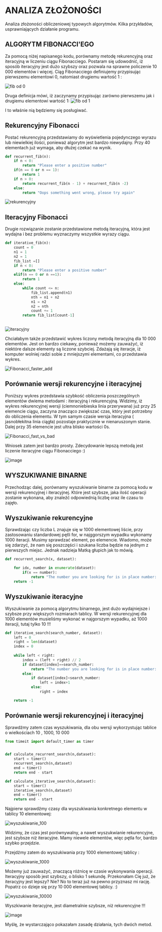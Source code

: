 # ANALIZA ZŁOŻONOŚCI
Analiza złożoności obliczeniowej typowych algorytmów. Kilka przykładów,  usprawniających działanie programu. 

## ALGORYTM FIBONACCI'EGO
Za pomocą niżej napisanego kodu, porównamy metodę rekurencyjną oraz iteracyjną w liczeniu ciągu Fibonacciego. Postaram się udowodnić, iż sposób iteracyjny jest dużo szybszy oraz pozwala na sprawne policzenie 10 000 elementów i więcej. Ciąg Fibonacciego definiujemy przypisując pierwszemu elementowi 0, natomiast drugiemu wartość 1 :

![fib od 0](https://user-images.githubusercontent.com/117033508/200172950-14d3da03-477e-4636-9a18-ee71989ff7fb.jpg)

Druga definicja mówi, iż zaczynamy przypisując zarówno pierwszemu jak i drugiemu elementowi wartość 1: 
![fib od 1](https://user-images.githubusercontent.com/117033508/200173022-8a922da0-f325-4475-9eb8-c1c12f5b7366.jpg)

I to właśnie nią będziemy się posługiwać. 


## Rekurencyjny Fibonacci
Postać rekurencyjną przedstawiamy do wyświetlenia pojedynczego wyrazu lub niewielkiej ilości, ponieważ algorytm jest bardzo niewydajny. Przy 40 elementach już wymaga, aby dłużej czekać na wynik.

```py
def recurrent_fib(n):
    if n < 0:
        return "Please enter a positive number"
    if(n == 0 or n == 1):
        return 1
    if n > 0:
        return recurrent_fib(n - 1) + recurrent_fib(n -2)
    else:
        return "Oops something went wrong, please try again"
```
![rekurencyjny](https://user-images.githubusercontent.com/117033508/200169987-21ca0c89-9aa7-4ef8-adc5-1c589d05b7e2.png)


## Iteracyjny Fibonacci
Drugie rozwiązanie zostanie przedstawione metodą iteracyjną, która jest wydajna i bez problemu wyznaczymy wszystkie wyrazy ciągu.

```py
def iterative_fib(n):
    count = 0
    n1 = 1
    n2 = 1
    fib_list =[]
    if n < 0:
        return "Please enter a positive number"
    elif(n == 0 or n ==1):
        return 1
    else:
        while count <= n:
            fib_list.append(n1)
            nth = n1 + n2
            n1 = n2
            n2 = nth
            count += 1
        return fib_list[count-1]
        
 ```
![iteracyjny](https://user-images.githubusercontent.com/117033508/200169994-ec27e577-08d7-4e5f-be7b-6781853bad29.png)

Chciałabym także przedstawić wykres liczony metodą iteracyjną dla 10 000 elementów. Jest on bardzo ciekawy, ponieważ możemy zauważyć, iż niektóre dalsze elementy są liczone szybciej. Zdażają się iteracje, iż komputer wolniej radzi sobie z mniejszymi elementami, co przedstawia wykres. 

![Fibonacci_faster_add](https://user-images.githubusercontent.com/117033508/200173796-1ee48142-fcd5-4500-ac39-3187b3e3c4f2.png)


## Porównanie wersji rekurencyjne i iteracyjnej
Poniższy wykres przedstawia szybkość obliczenia poszczególnych elementów dwiema metodami : iteracyjną i rekurencyjną. Widzimy, iż wykres rekurencyjnej wersji (ciemnoniebieska linia przerywana) już przy 25 elemencie ciągu, zaczyna znacząco zwiększać czas, który jest potrzebny do obliczenia elementu. W tym samym czasie wersja iteracyjna ( jasnobłekitna linia ciągła) pozostaje praktycznie w nienaruszonym stanie. Dalej przy 35 elemencie jest ultra blisko wartości 0s. 


![Fibonacci_fast_vs_bad](https://user-images.githubusercontent.com/117033508/200170024-058c2f39-a9f9-4ddf-9619-0fb17b3e2608.png)


Wniosek zatem jest bardzo prosty. Zdecydowanie lepszą metodą jest liczenie iteracyjne ciągu Fibonacciego :)

![image](https://user-images.githubusercontent.com/117033508/200325867-5fe4890f-42ba-47f0-bd16-60c28e2c93ac.png)


## WYSZUKIWANIE BINARNE 

Przechodząc dalej, porównamy wyszukiwanie binarne za pomocą kodu w wersji rekurencyjnej i iteracyjnej. Które jest szybsze, jaka ilość operacji zostanie wykonana, aby znaleźć odpowiednią liczbę oraz ile czasu to zajęło. 

## Wyszukiwanie rekurencyjne

Sprawdzając czy liczba L znajuje się w 1000 elementowej liście, przy zastosowaniu standardowej pętli for, w najggorszym wypadku wykonamy 1000 iteracji. Musimy sprawdzać element, po elemencie. Wiadomo, może się zdarzyć, że nam się poszczęści i szukana liczba będzie na jednym z pierwszych miejsc. Jednak nadzieja Matką głupich jak to mówią. 

```py
def recurrent_search(x, dataset):

    for idx, number in enumerate(dataset):
        if(x == number):
            return "The number you are looking for is in place number: " + str(idx)
    return -1
```      

## Wyszukiwanie iteracyjne

Wyszukiwanie za pomocą algorytmu binarnego, jest dużo wydajniejsze i szybsze przy większych rozmiarach tablicy. W wersji rekurencyjnej dla 1000 elementów musieliśmy wykonać w najgorszym wypadku, aż 1000 iteracji, tutaj tylko 10 !!!

```py
def iterative_search(search_number, dataset):
    left = 0 
    right = len(dataset) 
    index = 0 
    
    while left < right: 
        index = (left + right) // 2
        if dataset[index]==search_number: 
            return "The number you are looking for is in place number: " + str(index) 
        else: 
            if dataset[index]<search_number: 
                left = index+1 
            else: 
                right = index 

    return -1
```
## Porównanie wersji rekurencyjnej i iteracyjnej

Sprawdźmy zatem czas wyszukiwania, dla obu wersji wykorzystując tablice o wielkościach 10 , 1000, 10 000

```py
from timeit import default_timer as timer


def calculate_recurrent_search(n,dataset):
    start = timer()
    recurrent_search(n,dataset)
    end = timer()
    return end - start

def calculate_iterative_search(n,dataset):
    start = timer()
    iterative_search(n,dataset)
    end = timer()
    return end - start
```
Najpierw sprawdźmy czasy dla wyszukiwania konkretnego elementu w tablicy 10 elementowej:

![wyszukiwanie_100](https://user-images.githubusercontent.com/117033508/200340406-f295183f-5e86-42cb-b3fd-9b4a628c493d.jpg)

Widzimy, że czas jest porównywalny, a nawet wyszukwianie rekurencyjne, jest szybsze niż iteracyjne. Mamy niewele elementów, więc pętla for, bardzo szybko przejdzie. 

Przejdźmy zatem do wyszukiwania przy 1000 elementowej tablicy :

![wyszukiwanie_1000](https://user-images.githubusercontent.com/117033508/200340844-c5d62b1c-19d7-41dc-97e1-d1a1144d9912.jpg)

Możemy już zauważyć, znaczącą różnicę w czasie wykonywania operacji. Iteracyjny sposób jest szybszy, o blisko 1 sekundę.  Przekonałam Cię już, że iteracyjny jest lepszy? Nie? No to teraz już na pewno przyznasz mi rację. Popatrz co dzieje się przy 10 000 elementowej tablicy. :)

![wyszukiwanie_10000](https://user-images.githubusercontent.com/117033508/200341360-10546097-8061-482e-a196-2626c5350470.jpg)

Wyszkiwanie iteracyjne, jest diametralnie szybsze, niż rekurencyjne !!!

![image](https://user-images.githubusercontent.com/117033508/200342062-db99dc08-d3de-4cc2-9e61-29a5005825ce.png)


Myślę, że wystarczająco pokazałam zasadę działania, tych dwóch metod. 


